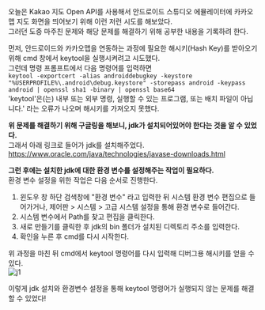 오늘은 Kakao 지도 Open API를 사용해서 안드로이드 스튜디오 에뮬레이터에 카카오맵 지도 화면을 띄어보기 위해 이런 저런 시도를 해보았다.  
그러던 도중 마주친 문제와 해당 문제를 해결하기 위해 공부한 내용을 기록하려 한다.  

먼저, 안드로이드와 카카오맵을 연동하는 과정에 필요한 해시키(Hash Key)를 받아오기 위해 cmd 창에서 keytool을 실행시켜려고 시도했다.  
그런데 명령 프롬프트에서 다음 명령어를 입력하면    
`keytool -exportcert -alias androiddebugkey -keystore "%USERPROFILE%\.android\debug.keystore" -storepass android -keypass android | openssl sha1 -binary | openssl base64`  
'keytool'은(는) 내부 또는 외부 명령, 실행할 수 있는 프로그램, 또는 배치 파일이 아닙니다.' 라는 오류가 나오며 해시키를 가져오지 못했다.  

**위 문제를 해결하기 위해 구글링을 해보니, jdk가 설치되어있어야 한다는 것을 알 수 있었다.**   
그래서 아래 링크로 들어가 jdk를 설치해주었다.  
https://www.oracle.com/java/technologies/javase-downloads.html  

**그런 후에는 설치한 jdk에 대한 환경 변수를 설정해주는 작업이 필요하다.**   
환경 변수 설정을 위한 작업은 다음 순서로 진행한다.  
1. 윈도우 창 하단 검색창에 "환경 변수" 라고 입력한 뒤 시스템 환경 변수 편집으로 들어가거나, 제어판 > 시스템 > 고급 시스템 설정을 통해 환경 변수로 들어간다.  
2. 시스템 변수에서 Path를 찾고 편집을 클릭한다.  
3. 새로 만들기를 클릭한 후 jdk의 bin 폴더가 설치된 디렉토리 주소를 입력한다.  
4. 확인을 누른 후 cmd를 다시 시작한다.  

위 과정을 마친 뒤 cmd에서 keytool 명령어를 다시 입력해 디버그용 해시키를 얻을 수 있다.  
![j1](https://user-images.githubusercontent.com/53208493/95460168-92197200-09af-11eb-9cca-89acf652af47.PNG)

이렇게 jdk 설치와 환경변수 설정을 통해 keytool 명령어가 실행되지 않는 문제를 해결할 수 있었다!














